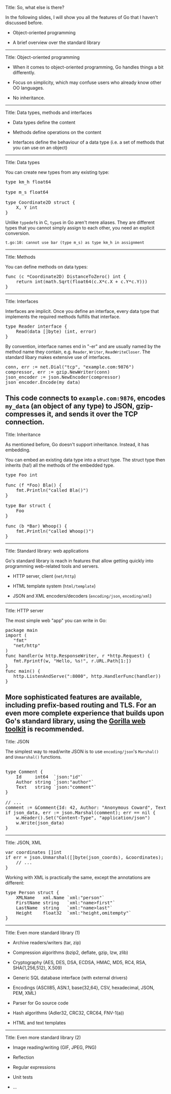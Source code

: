 Title: So, what else is there?

In the following slides, I will show you all the features of Go that I haven't discussed before.

* Object-oriented programming

* A brief overview over the standard library

---
Title: Object-oriented programming

* When it comes to object-oriented programming, Go handles things a bit differently.

* Focus on simplicity, which may confuse users who already know other OO languages.

* No inheritance.

---
Title: Data types, methods and interfaces

* Data types define the content

* Methods define operations on the content

* Interfaces define the behaviour of a data type (i.e. a set of methods that you can use on an object)

---
Title: Data types

You can create new types from any existing type:

<pre class="prettyprint" data-lang="go">
type km_h float64

type m_s float64

type Coordinate2D struct {
	X, Y int
}
</pre>

Unlike <code>typedef</code>s in C, <code>type</code>s in Go aren't mere aliases. They are different types
that you cannot simply assign to each other, you need an explicit conversion.

	t.go:10: cannot use bar (type m_s) as type km_h in assignment

---
Title: Methods

You can define methods on data types:

<pre class="prettyprint" data-lang="go">
func (c *Coordinate2D) DistanceToZero() int {
	return int(math.Sqrt(float64(c.X*c.X + c.Y*c.Y)))
}
</pre>

---
Title: Interfaces

Interfaces are implicit. Once you define an interface, every data type that implements the required
methods fulfills that interface.

<pre class="prettyprint" data-lang="go">
type Reader interface {
	Read(data []byte) (int, error)
}
</pre>

By convention, interface names end in "-er" and are usually named by the method name they contain, e.g. `Reader`, `Writer`, `ReadWriteCloser`. The standard libary makes extensive use of interfaces.

<pre class="prettyprint" data-lang="go">
conn, err := net.Dial("tcp", "example.com:9876")
compressor, err := gzip.NewWriter(conn)
json_encoder := json.NewEncoder(compressor)
json_encoder.Encode(my_data)
</pre>

This code connects to `example.com:9876`, encodes `my_data` (an object of any type) to JSON, gzip-compresses it, and sends it over the TCP connection.
---
Title: Inheritance

As mentioned before, Go doesn't support inheritance. Instead, it has embedding.

You can embed an existing data type into a struct type. The struct type then inherits (ha!) all the methods of the embedded type.

<pre class="prettyprint" data-lang="go">
type Foo int

func (f *Foo) Bla() {
	fmt.Println("called Bla()")
}

type Bar struct {
	Foo
}

func (b *Bar) Whoop() {
	fmt.Println("called Whoop()")
}
</pre>

---
Title: Standard library: web applications

Go's standard library is reach in features that allow getting quickly into programming web-related tools and servers.

* HTTP server, client (`net/http`)

* HTML template system (`html/template`)

* JSON and XML encoders/decoders (`encoding/json`, `encoding/xml`)

---
Title: HTTP server

The most simple web "app" you can write in Go:

<pre class="prettyprint" data-lang="go">
package main
import (
   "fmt"
   "net/http"
)
func handler(w http.ResponseWriter, r *http.Request) {
   fmt.Fprintf(w, "Hello, %s!", r.URL.Path[1:])
}
func main() {
   http.ListenAndServe(":8000", http.HandlerFunc(handler))
}
</pre>

More sophisticated features are available, including prefix-based routing and
TLS. For an even more complete experience that builds upon Go's standard
library, using the [Gorilla web toolkit](http://gorilla-web.appspot.com/) is
recommended.
---
Title: JSON

The simplest way to read/write JSON is to use `encoding/json`'s `Marshal()` and `Unmarshal()` functions.

<pre class="prettyprint" data-lang="go">

type Comment {
	Id     int64  `json:"id"`
	Author string `json:"author"`
	Text   string `json:"comment"`
}

// ...
comment := &Comment{Id: 42, Author: "Anonymous Coward", Text: "First post!!11!"}
if json_data, err := json.Marshal(comment); err == nil {
	w.Header().Set("Content-Type", "application/json")
	w.Write(json_data)
}
</pre>
---
Title: JSON, XML

<pre class="prettyprint" data-lang="go">
var coordinates []int
if err = json.Unmarshal([]byte(json_coords), &coordinates); err == nil {
	// ...
}
</pre>

Working with XML is practically the same, except the annotations are different:

<pre class="prettyprint" data-lang="go">
type Person struct {
	XMLName   xml.Name `xml:"person"`
	FirstName string   `xml:"name>first"`
	LastName  string   `xml:"name>last"`
	Height    float32  `xml:"height,omitempty"`
}
</pre>
---
Title: Even more standard library (1)

* Archive readers/writers (tar, zip)

* Compression algorithms (bzip2, deflate, gzip, lzw, zlib)

* Cryptography (AES, DES, DSA, ECDSA, HMAC, MD5, RC4, RSA, SHA{1,256,512}, X.509)

* Generic SQL database interface (with external drivers)

* Encodings (ASCII85, ASN.1, base{32,64}, CSV, hexadecimal, JSON, PEM, XML)

* Parser for Go source code

* Hash algorithms (Adler32, CRC32, CRC64, FNV-1(a))

* HTML and text templates

---
Title: Even more standard library (2)

* Image reading/writing (GIF, JPEG, PNG)

* Reflection

* Regular expressions

* Unit tests

* ...

